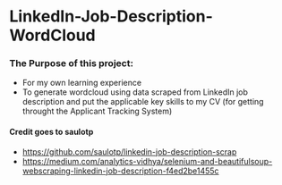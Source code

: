 # LinkedIn-Job-Description-WordCloud

### The Purpose of this project:
- For my own learning experience
- To generate wordcloud using data scraped from LinkedIn job description and put the applicable key skills to my CV (for getting throught the Applicant Tracking System)

#### Credit goes to saulotp
- https://github.com/saulotp/linkedin-job-description-scrap
- https://medium.com/analytics-vidhya/selenium-and-beautifulsoup-webscraping-linkedin-job-description-f4ed2be1455c
